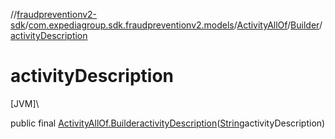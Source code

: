 //[fraudpreventionv2-sdk](../../../../index.md)/[com.expediagroup.sdk.fraudpreventionv2.models](../../index.md)/[ActivityAllOf](../index.md)/[Builder](index.md)/[activityDescription](activity-description.md)

# activityDescription

[JVM]\

public final [ActivityAllOf.Builder](index.md)[activityDescription](activity-description.md)([String](https://docs.oracle.com/javase/8/docs/api/java/lang/String.html)activityDescription)
